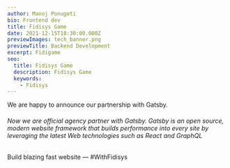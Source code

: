 ```yaml
---
author: Manoj Ponugoti
bio: Frontend dev
title: Fidisys Game
date: 2021-12-15T18:30:00.000Z
previewImages: tech_banner.png
previewTitle: Backend Development
excerpt: Fidigame
seo:
  title: Fidisys Game
  description: Fidisys Game
  keywords:
    - Fidisys
---
```

We are happy to announce our partnership with Gatsby.

###### Now we are official agency partner with Gatsby. Gatsby is an open source, modern website framework that builds performance into every site by leveraging the latest Web technologies such as React and GraphQL

Build blazing fast website — #WithFidisys